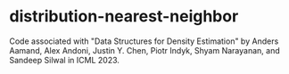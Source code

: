 # distribution-nearest-neighbor

Code associated with "Data Structures for Density Estimation" by Anders Aamand, Alex Andoni, Justin Y. Chen, Piotr Indyk, Shyam Narayanan, and Sandeep Silwal in ICML 2023.